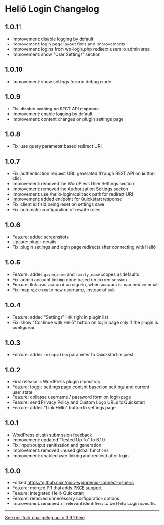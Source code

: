 # Hellō Login Changelog

## 1.0.11

* Improvement: disable logging by default
* Improvement: login page layout fixes and improvements
* Improvement: logins from wp-login.php redirect users to admin area
* Improvement: show "User Settings" section

## 1.0.10

* Improvement: show settings form in debug mode

## 1.0.9

* Fix: disable caching on REST API response
* Improvement: enable logging by default
* Improvement: content changes on plugin settings page

## 1.0.8

* Fix: use query parameter based redirect URI

## 1.0.7

* Fix: authentication request URL generated through REST API on button click
* Improvement: removed the WordPress User Settings section
* Improvement: removed the Authorization Settings section
* Improvement: use /hello-login/callback path for redirect URI
* Improvement: added endpoint for Quickstart response
* Fix: client id field being reset on settings save
* Fix: automatic configuration of rewrite rules

## 1.0.6

* Feature: added screenshots
* Update: plugin details
* Fix: plugin settings and login page redirects after connecting with Hellō

## 1.0.5

* Feature: added `given_name` and `family_name` scopes as defaults
* Fix: admin account linking done based on curren session
* Feature: link user account on sign-in, when account is matched on email
* Fix: map `nickname` to new username, instead of `sub`

## 1.0.4

* Feature: added "Settings" link right in plugin list
* Fix: show "Continue with Hellō" button on login page only if the plugin is configured

## 1.0.3

* Feature: added `integration` parameter to Quickstart request

## 1.0.2

* First release in WordPress plugin repository
* Feature: toggle settings page content based on settings and current user state
* Feature: collapse username / password form on login page
* Feature: send Privacy Policy and Custom Logo URLs to Quickstart
* Feature: added "Link Hellō" button to settings page

## 1.0.1

* WordPress plugin submission feedback
* Improvement: updated "Tested Up To" to 6.1.0
* Fix: input/output sanitization and generation
* Improvement: removed unused global functions
* Improvement: enabled user linking and redirect after login

## 1.0.0

* Forked https://github.com/oidc-wp/openid-connect-generic
* Feature: merged PR that adds [PKCE support](https://github.com/oidc-wp/openid-connect-generic/pull/421)
* Feature: integrated Hellō Quickstart
* Feature: removed unnecessary configuration options
* Improvement: renamed all relevant identifiers to be Hellō Login specific

--------

[See pre-fork changelog up to 3.9.1 here](https://github.com/oidc-wp/openid-connect-generic/blob/main/CHANGELOG.md)
